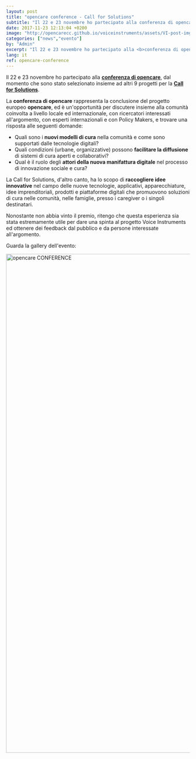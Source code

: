```yaml
---
layout: post
title: "opencare conference - Call for Solutions"
subtitle: "Il 22 e 23 novembre ho partecipato alla conferenza di opencare, dal momento che sono stato selezionato insieme ad altri 9 progetti per la Call for Solutions."
date: 2017-11-23 12:13:04 +0200
image: "http://opencarecc.github.io/voiceinstruments/assets/VI-post-img-05.jpg"
categories: ["news","evento"]
by: "Admin"
excerpt: "Il 22 e 23 novembre ho partecipato alla <b>conferenza di opencare</b>, dal momento che sono stato selezionato insieme ad altri 9 progetti per la <b>Call for Solutions</b>."
lang: it
ref: opencare-conference
---
```


Il 22 e 23 novembre ho partecipato alla <b>[conferenza di opencare](http://opencare.cc/conference/)</b>, dal momento che sono stato selezionato insieme ad altri 9 progetti per la <b>[Call for Solutions](http://wemake.cc/2017/08/31/partecipa-alla-call-for-solution-entro-il-30-settembre/)</b>.

La <b>conferenza di opencare</b> rappresenta la conclusione del progetto europeo <b>opencare</b>, ed è un'opportunità per discutere insieme alla comunità coinvolta a livello locale ed internazionale, con ricercatori interessati all'argomento, con esperti internazionali e con Policy Makers, e trovare una risposta alle seguenti domande:
* Quali sono i <b>nuovi modelli di cura</b> nella comunità e come sono supportati dalle tecnologie digitali?
* Quali condizioni (urbane, organizzative) possono <b>facilitare la diffusione</b> di sistemi di cura aperti e collaborativi?
* Qual è il ruolo degli <b>attori della nuova manifattura digitale</b> nel processo di innovazione sociale e cura?

La Call for Solutions, d'altro canto, ha lo scopo di <b>raccogliere idee innovative</b> nel campo delle nuove tecnologie, applicativi, apparecchiature, idee imprenditoriali, prodotti e piattaforme digitali che promuovono soluzioni di cura nelle comunità, nelle famiglie, presso i caregiver o i singoli destinatari.

Nonostante non abbia vinto il premio, ritengo che questa esperienza sia stata estremamente utile per dare una spinta al progetto Voice Instruments ed ottenere dei feedback dal pubblico e da persone interessate all'argomento.

Guarda la gallery dell'evento:

<a data-flickr-embed="true"  href="https://www.flickr.com/photos/wemake_cc/albums/72157690014559865" title="opencare CONFERENCE"><img src="https://farm5.staticflickr.com/4563/38614975751_f7da7c2dbc_k.jpg" width="2048" height="1365" alt="opencare CONFERENCE"></a><script async src="//embedr.flickr.com/assets/client-code.js" charset="utf-8"></script>
